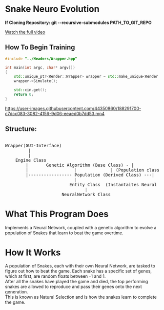 
# Snake Neuro Evolution  
**If Cloning Repository: git --recursive-submodules PATH_TO_GIT_REPO**

[Watch the full video](https://www.youtube.com/watch?v=uu1r35r0DSs&t=240s)

## How To Begin Training
```c++
#include "../Headers/Wrapper.hpp"

int main(int argc, char* argv[])
{
	std::unique_ptr<Render::Wrapper> wrapper = std::make_unique<Render::Wrapper>();
	wrapper->Simulate();

	std::cin.get();
	return 0;
}
```



https://user-images.githubusercontent.com/44350860/188291700-c7dcc083-3082-4156-9d06-eeaed0b7dd53.mp4

## Structure:  
<pre>

Wrapper(GUI-Interface)  
	     |  
	     |  
	Engine Class  
		|		Genetic Algorithm (Base Class) - |  
		|				   |             | (Population class Derives from Genetic Algorithm class)  
		|----------------- Population (Derived Class) ---|  
					   	   |					
			   		     Entity Class  (Instantaites Neural Network class inside Entity Class)  
					     	   |  
					  NeuralNetwork Class  
</pre>

# What This Program Does
Implements a Neural Network, coupled with a genetic algorithm to evolve a population of Snakes that learn to beat the game overtime.  

# How It Works
A population of Snakes, each with their own Neural Network, are tasked to figure out how to beat the game. 
Each snake has a specific set of genes, which at first, are random floats between -1 and 1.  
After all the snakes have played the game and died, the top performing snakes are allowed to reproduce and pass their genes onto the next generation.  
This is known as Natural Selection and is how the snakes learn to complete the game.  


